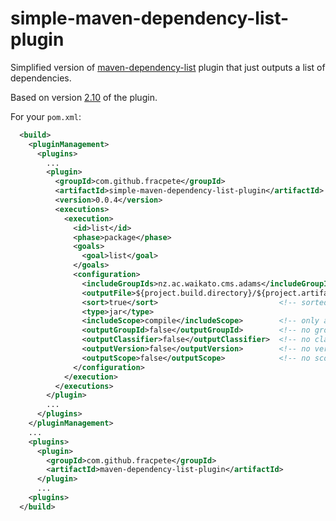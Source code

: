 # simple-maven-dependency-list-plugin

Simplified version of [maven-dependency-list](https://maven.apache.org/plugins/maven-dependency-plugin/) 
plugin that just outputs a list of dependencies.

Based on version [2.10](http://svn.apache.org/viewvc/maven/plugins/tags/maven-dependency-plugin-2.10/) 
of the plugin.

For your `pom.xml`:

```xml
  <build>
    <pluginManagement>
      <plugins>
        ...
        <plugin>
          <groupId>com.github.fracpete</groupId>
          <artifactId>simple-maven-dependency-list-plugin</artifactId>
          <version>0.0.4</version>
          <executions>
            <execution>
              <id>list</id>
              <phase>package</phase>
              <goals>
                <goal>list</goal>
              </goals>
              <configuration>
                <includeGroupIds>nz.ac.waikato.cms.adams</includeGroupIds>  <!-- the accepted group IDs -->
                <outputFile>${project.build.directory}/${project.artifactId}-${project.version}.dep</outputFile>  <!-- where to output the list -->
                <sort>true</sort>                           <!-- sorted list -->
                <type>jar</type>
                <includeScope>compile</includeScope>        <!-- only artifacts used for compiling -->
                <outputGroupId>false</outputGroupId>        <!-- no group ID -->
                <outputClassifier>false</outputClassifier>  <!-- no classifier -->
                <outputVersion>false</outputVersion>        <!-- no version -->
                <outputScope>false</outputScope>            <!-- no scope -->
              </configuration>
            </execution>
          </executions>
        </plugin>
        ...
      </plugins>
    </pluginManagement>
    ...
    <plugins>
      <plugin>
        <groupId>com.github.fracpete</groupId>
        <artifactId>maven-dependency-list-plugin</artifactId>
      </plugin>
      ...
    <plugins>
  </build>

```
